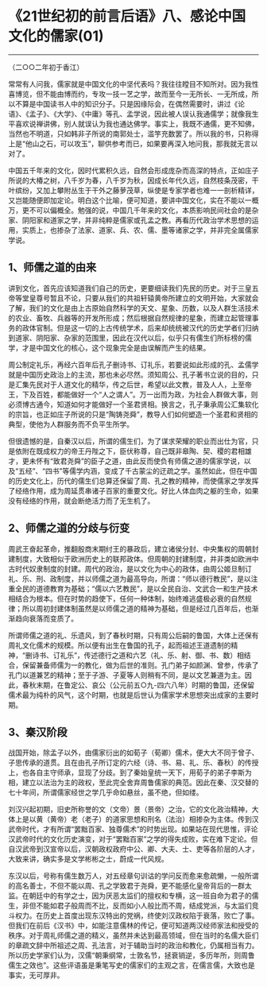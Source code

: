 # 《21世纪初的前言后语》八、感论中国文化的儒家(01)

------

（二○○二年初于香江）

常常有人问我，儒家就是中国文化的中坚代表吗？我往往瞠目不知所对。因为我性喜博览，但不能由博而约，专攻一技一艺之学，故而至今一无所长、一无所成，所以不算是中国读书人中的知识分子。只是因缘际会，在偶然需要时，讲过《论语》、《孟子》、《大学》、《中庸》等孔、孟学说，因此被人误认我通儒学；就像我生平喜欢说禅讲佛，别人就误认为我也通达佛学。事实上，我既不通儒，更不知佛，当然也不明道，只如韩非子所说的南郭处士，滥竽充数罢了。所以我的书，只称得上是“他山之石，可以攻玉”，聊供参考而已，如果要再深入地问我，那我就无言以对了。

中国五千年来的文化，因时代累积久远，自然会形成庞杂而高深的特点，正如庄子所说的大椿之树，八千岁为春，八千岁为秋，因成长年代久远，自然枝条茂密，干叶缤纷，又加上攀附丛生于干外之藤萝茂草，纵使是专家学者也难一一剖析精详，又岂能随便即加定论。明白这个比喻，便可知道，要讲中国文化，实在不能以一概万，更不可以偏概全。勉强的说，中国几千年来的文化，本质影响民间社会的是杂家、阴阳家和道家之学，并非纯粹是儒家或孔孟之教。再看历代政治学术思想的运用，实质上，也掺杂了法家、道家、兵、农、儒、墨等诸家之学，并非完全属儒家学说。

## 1、师儒之道的由来

讲到文化，首先应该知道我们自己的历史，更要细读我们先民的历史。对于三皇五帝等堂皇尊号暂且不论，只要从我们的共祖轩辕黄帝所建立的文明开始，大家就会了解，我们的文化是由上古原始自然科学的天文、星象、历数，以及人群生活技术的农业、畜牧、兵器等的开发所形成；然后根据自然规律的星象，而建立起管理事务的政体官制。但是这一切的上古传统学术，后来却统统被汉代的历史学者们归纳到道家、阴阳家、杂家的范围里，因此在汉代以后，似乎只有儒生们所标榜的儒学，才是中国文化的核心，这个现象完全是由误解而产生的结果。

周公制定礼乐，再经六百年后孔子删诗书、订礼乐，若要说如此形成的孔、孟儒学就是中国历史政治上的主流，那也未必尽然。须知周公、孔子著书立说的目的，只是汇集先民对于人道文化的精华，传之后世，希望以此文教，普及人人，上至帝王，下及百姓，都能做好一个“人之谓人”。万一出而为政，为社会人群做大事，则必须博古通今，知道如何才能做好一个圣君贤相。换言之，孔子秉承周公汇集软化的宗旨，也正如庄子所说的只是“陶铸尧舜”，教导人们如何塑造一个圣君和贤相的典型，使他为人群服务而不负平生所学。

但很遗憾的是，自秦汉以后，所谓的儒生们，为了谋求荣耀的职业而出仕为官，只是依附在既成权力的帝王丹陛之下，臣伏称尊，自己既非皋陶、契、稷的君相雄才，更未怀有“致君尧舜”的臣子之道，由此反而使负有师儒之道的儒家学说，以及“五经”、“四书”等儒学内涵，变成了千古蒙尘的迂疏之学。虽然如此，但在中国的历史文化上，历代的儒生们总算还保留了周、孔之教的精神，而使儒家之学发挥了经络作用，成为周延贯串诸子百家的重要文化。好比人体血肉之躯的生命，如果没有经络的作用，就会断绝活力而了无生机了。

## 2、师儒之道的分歧与衍变

周武王奋起革命，推翻殷商末期纣王的暴政后，建立诸侯分封、中央集权的周朝封建制度，大致相似于欧洲历史上的联邦政体。但周朝的封建制度，并非类如欧洲中古时代奴隶制度的封建。周代的政治，是以文化为中心的政体，由周公姬旦制订礼、乐、刑、政制度，并以师儒之道为最高导向，所谓：“师以德行教民”，是以注重全民的道德教育为基础；“儒以六艺教民”，是以全民自治、文武合一和生产技术相结合为根本。但在时势的趋使下，任何一种体制，始终难逃盛极必衰的自然规律；所以周初封建体制虽然是以师儒之道的精神为基础，但是经过几百年后，也渐渐趋向衰落而变质了。

所谓师儒之道的礼、乐遗风，到了春秋时期，只有周公后嗣的鲁国，大体上还保有周礼文化儒术的规模。所以便有出生在鲁国的孔子，起而祖述王道遗制的精神，“删诗书、订礼乐”，传述德行之道和六艺（礼、乐、射、御、书、数）相结合，保留兼备师儒为一的教化，做为后世的准则。孔门弟子如颜渊、曾参，传承了孔门以道兼艺的精神；至于子游、子夏等人则稍有不同，是以文艺兼道为主。因此，春秋末期，在鲁定公、哀公（公元前五○九-四六八年）时期的鲁国，还保留儒术最为纯朴的风气，这个时期，也就是后世认为儒家学术思想突出成家的主要时期。

## 3、秦汉阶段

战国开始，除孟子以外，由儒家衍出的如荀子（荀卿）儒术，便大大不同于曾子、子思传承的道贯。且在由孔子所订定的六经（诗、书、易、礼、乐、春秋）的传授上，也各自主守师承，显现了分歧。到了秦始皇统一天下，用荀子的弟子李斯为相，建立以法治为主的政权，至此完全舍弃周鲁儒家的典范。因此在秦、汉交替的七十年间，所谓儒家经世之学几乎命如悬丝，虽不绝，但如缕。

刘汉兴起初期，旧史所称誉的文（文帝）景（景帝）之治，它的文化政治精神，大体上是以黄（黄帝）老（老子）的道家思想和刑名（法治）相掺杂为主体。传到汉武帝时代，才有所谓“罢黜百家、独尊儒术”的时势出现。如果站在现代思惟，评论汉武帝时代的文化历史演变，对于“罢黜百家”之学的得失成败，实在难下定论。但自汉武帝到汉宣帝以后，汉朝政权政府中公、卿、大夫、士、吏等各阶层的人才，大致来讲，确实多是文学彬彬之士，蔚成一代风规。

东汉以后，号称有儒生数万人，对五经章句训诂的学问反而愈来愈疏懒，一般所谓的高名善士，不但不能以周、孔之学致君于尧舜，更不能感化皇帝背后的一群太监。在朝廷中的有学之士，因为厌恶太监们的擅权和专横，这一班自命为君子的儒生，非但不能如君子般周而不比，反而如小人般比而不周，结成党派，与太监们竞斗权力。在历史上首度出现东汉特出的党祸，终使刘汉政权陷于衰落，败亡了事。但我们在前后《汉书》中，如能注意儒林的传记，便可知道两汉经师家法和授受的秩序。对于周礼师儒之道的精义，虽然并未达到最高领域，但在当时的名儒大臣们的章疏文辞中所祖述之周、孔法言，对于辅助当时的政治和教化，仍属相当有力。所以历史学家们认为，汉儒“朝秉纲常，士敦名节，拯衰销逆，多历年所，则周鲁儒生之效也”。这些评语虽是秉笔写史的儒家们的主观之言，在儒言儒，大致也是事实，无可厚非。

